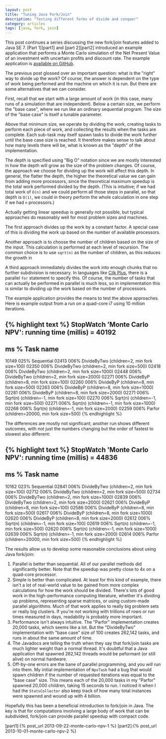 ```yaml
---
layout: post
title: "Tuning Java Fork/Join"
description: "Testing different forms of divide and conquer"
category: articles
tags: [java, fork, join]
---
```


This post continues a series discussing the new fork/join features added to
Java SE 7. [Part 1][part1] and [part 2][part2] introduced an example
application that performs a Monte Carlo simulation of the Net Present Value
of an investment with uncertain profits and discount rate. The example
application is [available on GitHub][mcnpv].

The previous post glossed over an important question: what is the "right" way
to divide up the work? Of course, the answer is dependent on the type of work
being performed and the machine on which it is run. But there are some alternatives
that we can consider.

First, recall that we start with a large amount of work (in this case, many
runs of a simulation that are independent). Below a certain size, we perform
the "base case", where we run like an ordinary sequential program. The size
of the "base case" is itself a tunable parameter.

Above that minimum size, we operate by dividing the work, creating tasks to
perform each piece of work, and collecting the results when the tasks are complete.
Each sub-task may itself spawn tasks to divide the work further until the base
case size is reached. It therefore makes sense to talk about how many levels there
will be, what is known as the "depth" of the implementation. 

The depth is specified using "Big O" notation since we are mostly interested in
how the depth will grow as the size of the problem changes. Of course, the
approach we choose for dividing up the work will affect this depth. In general,
the flatter the depth, the higher the theoretical value we can gain from adding
more processors, since the theoretical maximum speedup is the total work
performed divided by the depth.  (This is intuitive; if we had total work of
`O(n)` and we could perform all those steps in parallel, so that depth is `O(1)`,
we could in theory perform the whole calculation in one step if we had `n`
processors.)

Actually getting linear speedup is generally not possible, but typical approaches
do reasonably well for most problem sizes and machines.

The first approach divides up the work by a constant factor. A special case of
this is dividing the work up based on the number of available processors.

Another approach is to choose the number of children based on the size of the input.
This calculation is performed at each level of recursion. The common choice is to use
`sqrt(n)` as the number of children, as this reduces the growth in 

A third approach immediately divides the work into enough chunks that no further
subdivision is necessary. In languages like [Cilk Plus][cilkplus], there is a parallel
`for` statement to specify this. Of course, the number of tasks that can actually
be performed in parallel is much less, so in implementation this is similar to
dividing up the work based on the number of processors.

The example application provides the means to test the above approaches. Here is
example output from a run on a quad-core i7 using 10 million iterations.

{% highlight text %}
StopWatch 'Monte Carlo NPV': running time (millis) = 40192
-----------------------------------------
ms     %     Task name
-----------------------------------------
10149  025%  Sequential
02413  006%  DivideByTwo (children=2, min fork size=100)
02350  006%  DivideByTwo (children=2, min fork size=500)
02418  006%  DivideByTwo (children=2, min fork size=1000)
02448  006%  DivideByTwo (children=2, min fork size=2000)
02271  006%  DivideByP (children=8, min fork size=100)
02260  006%  DivideByP (children=8, min fork size=500)
02263  006%  DivideByP (children=8, min fork size=1000)
02281  006%  DivideByP (children=8, min fork size=2000)
02271  006%  Sqrt(n) (children=-1, min fork size=100)
02270  006%  Sqrt(n) (children=-1, min fork size=500)
02271  006%  Sqrt(n) (children=-1, min fork size=1000)
02268  006%  Sqrt(n) (children=-1, min fork size=2000)
02259  006%  Parfor (children=20000, min fork size=500)
{% endhighlight %}

The differences are mostly not significant; another run shows different outcomes,
with not just the numbers changing but the order of fastest to slowest also
different:

{% highlight text %}
StopWatch 'Monte Carlo NPV': running time (millis) = 44836
-----------------------------------------
ms     %     Task name
-----------------------------------------
10162  023%  Sequential
02841  006%  DivideByTwo (children=2, min fork size=100)
02712  006%  DivideByTwo (children=2, min fork size=500)
02734  006%  DivideByTwo (children=2, min fork size=1000)
02839  006%  DivideByTwo (children=2, min fork size=2000)
02621  006%  DivideByP (children=8, min fork size=100)
02586  006%  DivideByP (children=8, min fork size=500)
02617  006%  DivideByP (children=8, min fork size=1000)
02620  006%  DivideByP (children=8, min fork size=2000)
02612  006%  Sqrt(n) (children=-1, min fork size=100)
02619  006%  Sqrt(n) (children=-1, min fork size=500)
02620  006%  Sqrt(n) (children=-1, min fork size=1000)
02639  006%  Sqrt(n) (children=-1, min fork size=2000)
02614  006%  Parfor (children=20000, min fork size=500)
{% endhighlight %}

The results allow us to develop some reasonable conclusions about using Java
fork/join:

1. Parallel is better than sequential. All of our parallel methods did
   significantly better. Note that the speedup was pretty close to 4x
   on a quad-core processor.
1. Simple is better than complicated. At least for this kind of example,
   there isn't a lot of real-world value to be gained from more complex
   calculations for how the work should be divided. There's lots of
   good work in the high-performance computing literature, whether it's 
   dividing up problems, representing sparse matrices, or using custom-made 
   parallel algorithms. Much of that work applies to really big problem sets 
   or really big clusters. If you're not working with trillions of rows or 
   run times measured in days, readability is probably more important.
1. Performance isn't always intuitive. The "Parfor" implementation creates
   20,000 tasks, which seems like a lot. But the "DivideByTwo" implementation with
   "base case" size of 100 creates 262,142 tasks, and runs in about the same
   amount of time.
1. The Javadocs are telling the truth when they say that fork/join tasks are
   much lighter weight than a normal thread. It's doubtful that a Java application
   that spawned 262,142 threads would be peformant (or still alive) on normal hardware.
1. Off-by-one errors are the bane of parallel programming, and you *will* run into
   them. My initial implementation of `NpvTask` had a bug that would spawn children
   if the number of requested iterations was equal to the "base case" size. This means
   each of the 20,000 tasks in my "Parfor" spawned 20,000 children, taking 15 seconds
   to run. I noticed it when I had the `StatsCollector` also keep track of how many
   total instances were spawned and wound up with 4 billion.

Hopefully this has been a beneficial introduction to fork/join in Java. The key is
that for computations involving a large body of work that can be subdivided, fork/join
can provide parallel speedup with compact code.


[mcnpv]:https://github.com/AlanHohn/monte-carlo-npv
[cilkplus]:http://software.intel.com/en-us/intel-cilk-plus
[part1]:{% post_url 2013-09-22-monte-carlo-npv-1 %}
[part2]:{% post_url 2013-10-01-monte-carlo-npv-2 %}

